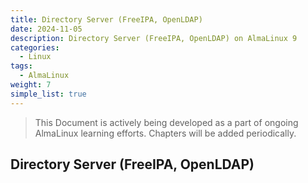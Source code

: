 ```yaml
---
title: Directory Server (FreeIPA, OpenLDAP)
date: 2024-11-05
description: Directory Server (FreeIPA, OpenLDAP) on AlmaLinux 9
categories:
  - Linux
tags:
  - AlmaLinux
weight: 7
simple_list: true
---
```


> This Document is actively being developed as a part of ongoing AlmaLinux learning efforts. Chapters will be added periodically.

## Directory Server (FreeIPA, OpenLDAP)

